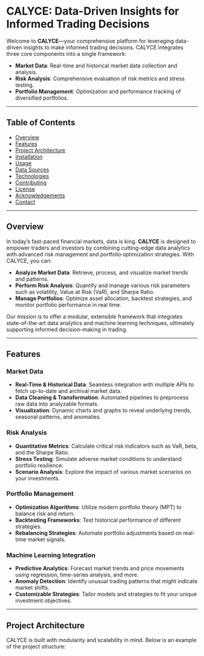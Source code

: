 # CALYCE: Data-Driven Insights for Informed Trading Decisions

Welcome to **CALYCE**—your comprehensive platform for leveraging data-driven insights to make informed trading decisions. CALYCE integrates three core components into a single framework:

- **Market Data**: Real-time and historical market data collection and analysis.
- **Risk Analysis**: Comprehensive evaluation of risk metrics and stress testing.
- **Portfolio Management**: Optimization and performance tracking of diversified portfolios.

---

## Table of Contents

- [Overview](#overview)
- [Features](#features)
- [Project Architecture](#project-architecture)
- [Installation](#installation)
- [Usage](#usage)
- [Data Sources](#data-sources)
- [Technologies](#technologies)
- [Contributing](#contributing)
- [License](#license)
- [Acknowledgements](#acknowledgements)
- [Contact](#contact)

---

## Overview

In today’s fast-paced financial markets, data is king. **CALYCE** is designed to empower traders and investors by combining cutting-edge data analytics with advanced risk management and portfolio optimization strategies. With CALYCE, you can:

- **Analyze Market Data**: Retrieve, process, and visualize market trends and patterns.
- **Perform Risk Analysis**: Quantify and manage various risk parameters such as volatility, Value at Risk (VaR), and Sharpe Ratio.
- **Manage Portfolios**: Optimize asset allocation, backtest strategies, and monitor portfolio performance in real time.

Our mission is to offer a modular, extensible framework that integrates state-of-the-art data analytics and machine learning techniques, ultimately supporting informed decision-making in trading.

---

## Features

### Market Data
- **Real-Time & Historical Data**: Seamless integration with multiple APIs to fetch up-to-date and archival market data.
- **Data Cleaning & Transformation**: Automated pipelines to preprocess raw data into analyzable formats.
- **Visualization**: Dynamic charts and graphs to reveal underlying trends, seasonal patterns, and anomalies.

### Risk Analysis
- **Quantitative Metrics**: Calculate critical risk indicators such as VaR, beta, and the Sharpe Ratio.
- **Stress Testing**: Simulate adverse market conditions to understand portfolio resilience.
- **Scenario Analysis**: Explore the impact of various market scenarios on your investments.

### Portfolio Management
- **Optimization Algorithms**: Utilize modern portfolio theory (MPT) to balance risk and return.
- **Backtesting Frameworks**: Test historical performance of different strategies.
- **Rebalancing Strategies**: Automate portfolio adjustments based on real-time market signals.

### Machine Learning Integration
- **Predictive Analytics**: Forecast market trends and price movements using regression, time-series analysis, and more.
- **Anomaly Detection**: Identify unusual trading patterns that might indicate market shifts.
- **Customizable Strategies**: Tailor models and strategies to fit your unique investment objectives.

---

## Project Architecture

CALYCE is built with modularity and scalability in mind. Below is an example of the project structure:

